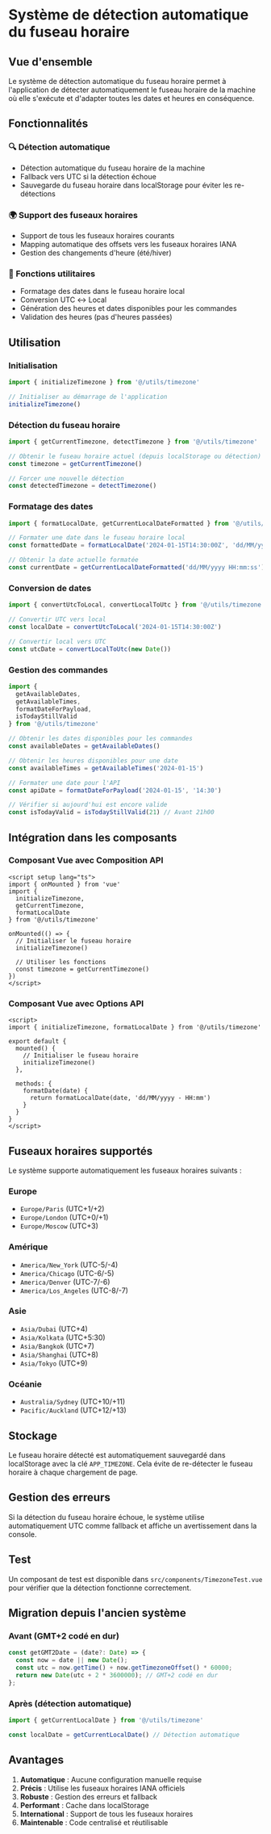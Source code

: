 # Système de détection automatique du fuseau horaire

## Vue d'ensemble

Le système de détection automatique du fuseau horaire permet à l'application de détecter automatiquement le fuseau horaire de la machine où elle s'exécute et d'adapter toutes les dates et heures en conséquence.

## Fonctionnalités

### 🔍 Détection automatique
- Détection automatique du fuseau horaire de la machine
- Fallback vers UTC si la détection échoue
- Sauvegarde du fuseau horaire dans localStorage pour éviter les re-détections

### 🌍 Support des fuseaux horaires
- Support de tous les fuseaux horaires courants
- Mapping automatique des offsets vers les fuseaux horaires IANA
- Gestion des changements d'heure (été/hiver)

### 📅 Fonctions utilitaires
- Formatage des dates dans le fuseau horaire local
- Conversion UTC ↔ Local
- Génération des heures et dates disponibles pour les commandes
- Validation des heures (pas d'heures passées)

## Utilisation

### Initialisation

```typescript
import { initializeTimezone } from '@/utils/timezone'

// Initialiser au démarrage de l'application
initializeTimezone()
```

### Détection du fuseau horaire

```typescript
import { getCurrentTimezone, detectTimezone } from '@/utils/timezone'

// Obtenir le fuseau horaire actuel (depuis localStorage ou détection)
const timezone = getCurrentTimezone()

// Forcer une nouvelle détection
const detectedTimezone = detectTimezone()
```

### Formatage des dates

```typescript
import { formatLocalDate, getCurrentLocalDateFormatted } from '@/utils/timezone'

// Formater une date dans le fuseau horaire local
const formattedDate = formatLocalDate('2024-01-15T14:30:00Z', 'dd/MM/yyyy - HH:mm')

// Obtenir la date actuelle formatée
const currentDate = getCurrentLocalDateFormatted('dd/MM/yyyy HH:mm:ss')
```

### Conversion de dates

```typescript
import { convertUtcToLocal, convertLocalToUtc } from '@/utils/timezone'

// Convertir UTC vers local
const localDate = convertUtcToLocal('2024-01-15T14:30:00Z')

// Convertir local vers UTC
const utcDate = convertLocalToUtc(new Date())
```

### Gestion des commandes

```typescript
import { 
  getAvailableDates, 
  getAvailableTimes, 
  formatDateForPayload,
  isTodayStillValid 
} from '@/utils/timezone'

// Obtenir les dates disponibles pour les commandes
const availableDates = getAvailableDates()

// Obtenir les heures disponibles pour une date
const availableTimes = getAvailableTimes('2024-01-15')

// Formater une date pour l'API
const apiDate = formatDateForPayload('2024-01-15', '14:30')

// Vérifier si aujourd'hui est encore valide
const isTodayValid = isTodayStillValid(21) // Avant 21h00
```

## Intégration dans les composants

### Composant Vue avec Composition API

```vue
<script setup lang="ts">
import { onMounted } from 'vue'
import { 
  initializeTimezone, 
  getCurrentTimezone, 
  formatLocalDate 
} from '@/utils/timezone'

onMounted(() => {
  // Initialiser le fuseau horaire
  initializeTimezone()
  
  // Utiliser les fonctions
  const timezone = getCurrentTimezone()
})
</script>
```

### Composant Vue avec Options API

```vue
<script>
import { initializeTimezone, formatLocalDate } from '@/utils/timezone'

export default {
  mounted() {
    // Initialiser le fuseau horaire
    initializeTimezone()
  },
  
  methods: {
    formatDate(date) {
      return formatLocalDate(date, 'dd/MM/yyyy - HH:mm')
    }
  }
}
</script>
```

## Fuseaux horaires supportés

Le système supporte automatiquement les fuseaux horaires suivants :

### Europe
- `Europe/Paris` (UTC+1/+2)
- `Europe/London` (UTC+0/+1)
- `Europe/Moscow` (UTC+3)

### Amérique
- `America/New_York` (UTC-5/-4)
- `America/Chicago` (UTC-6/-5)
- `America/Denver` (UTC-7/-6)
- `America/Los_Angeles` (UTC-8/-7)

### Asie
- `Asia/Dubai` (UTC+4)
- `Asia/Kolkata` (UTC+5:30)
- `Asia/Bangkok` (UTC+7)
- `Asia/Shanghai` (UTC+8)
- `Asia/Tokyo` (UTC+9)

### Océanie
- `Australia/Sydney` (UTC+10/+11)
- `Pacific/Auckland` (UTC+12/+13)

## Stockage

Le fuseau horaire détecté est automatiquement sauvegardé dans localStorage avec la clé `APP_TIMEZONE`. Cela évite de re-détecter le fuseau horaire à chaque chargement de page.

## Gestion des erreurs

Si la détection du fuseau horaire échoue, le système utilise automatiquement UTC comme fallback et affiche un avertissement dans la console.

## Test

Un composant de test est disponible dans `src/components/TimezoneTest.vue` pour vérifier que la détection fonctionne correctement.

## Migration depuis l'ancien système

### Avant (GMT+2 codé en dur)
```typescript
const getGMT2Date = (date?: Date) => {
  const now = date || new Date();
  const utc = now.getTime() + now.getTimezoneOffset() * 60000;
  return new Date(utc + 2 * 3600000); // GMT+2 codé en dur
};
```

### Après (détection automatique)
```typescript
import { getCurrentLocalDate } from '@/utils/timezone'

const localDate = getCurrentLocalDate() // Détection automatique
```

## Avantages

1. **Automatique** : Aucune configuration manuelle requise
2. **Précis** : Utilise les fuseaux horaires IANA officiels
3. **Robuste** : Gestion des erreurs et fallback
4. **Performant** : Cache dans localStorage
5. **International** : Support de tous les fuseaux horaires
6. **Maintenable** : Code centralisé et réutilisable
